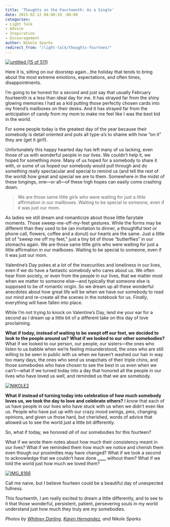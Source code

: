```yaml
---
title: 'Thoughts on the Fourteenth: As a Single'
date: 2015-02-12 04:00:19 -08:00
categories:
- Light Talk
- Advice
- Inspiration
- Encouragement
author: Nikole Sparks
redirect_from: "/light-talk/thoughts-fourteen/"
---
```


[![untitled (15 of 511)](https://yellow-blog-images.imgix.net/2015/02/untitled-15-of-511.jpg)](https://yellow-blog-images.imgix.net/2015/02/untitled-15-of-511.jpg)

Here it is, sitting on our doorstep again…the holiday that tends to bring about the most extreme emotions, expectations, and often times, disappointments.

I’m going to be honest for a second and just say that usually February fourteenth is a less than ideal day for me. It has strayed far from the shiny glowing memories I had as a kid putting those perfectly chosen cards into my friend’s mailboxes on their desks. And it has strayed far from the anticipation of candy from my mom to make me feel like I was the best kid in the world.

For some people today is the greatest day of the year because their somebody is detail oriented and puts all type-a’s to shame with how “on it” they are (get it girl!).

Unfortunately this happy hearted day has left many of us lacking, even those of us with wonderful people in our lives. We couldn’t help it, we hoped for something _more_. Many of us hoped for a somebody to share it with, or some of us hoped our somebody would pull through and do something really spectacular and special to remind us (and tell the rest of the world) how great and special we are to them. Somewhere in the midst of these longings, one—or all—of these high hopes can easily come crashing down.

> We are those same little girls who were waiting for just a little affirmation in our mailboxes. Waiting to be special to someone, even if it was just our mom.

As ladies we still dream and romanticize about those little fairytale moments. Those sweep-me-off-my-feet gestures. While the forms may be different than they used to be (an invitation to dinner, a thoughtful text or phone call, flowers, coffee and a donut) our hearts are the same. Just a little bit of “sweep me off my feet,” just a tiny bit of those “butterflies” in our stomachs again. We are those same little girls who were waiting for just a little affirmation in our mailboxes. Waiting to be special to someone, even if it was just our mom.

Valentine’s Day pokes at a lot of the insecurities and loneliness in our lives, even if we do have a fantastic somebody who cares about us. We often hear from society, or even from the people in our lives, that we matter most when we matter to someone else—and typically that someone else is supposed to be of romantic origin. So we dream up all these wonderful anecdotes about how great life will be when we have our somebody to read our mind and re-create all the scenes in the notebook for us. _Finally_, everything will have fallen into place.

While I’m not trying to knock on Valentine’s Day, lend me your ear for a second as I dream up a little bit of a different take on this day of love proclaiming.

**What if today, instead of waiting to be swept off our feet, we decided to look to the people around us? What if we looked to our other somebodies?** What if we looked to our person, our people, our sisters—the ones who listen to us babble when we’re feeling misunderstood, the ones who are still willing to be seen in public with us when we haven’t washed our hair in way too many days, the ones who send us snapchats of their triple chins, and those somebodies who have chosen to see the best in us even when we can’t—what if we turned today into a day that honored all the people in our lives who have loved us well, and reminded us that we are somebody.

[![NIKOLE2](https://yellow-blog-images.imgix.net/2015/02/NIKOLE2.jpg)](https://yellow-blog-images.imgix.net/2015/02/NIKOLE2.jpg)

**What if instead of turning today into celebration of how much somebody loves us, we took the day to love and celebrate others?** I _know_ that each of us have people in our lives who have stuck with us when we didn’t even like us. People who have put up with our crazy mood swings, pms, changing opinions, and given us those hard, but cherished, words of advice that allowed us to see the world just a little bit differently.

So, what if today, we honored _all_ of our somebodies for this fourteen?

What if we wrote them notes about how much their consistency meant in our lives? What if we reminded them how much we notice and cherish them even though our proximities may have changed? What if we took a second to acknowledge that we couldn’t have done ****\_\_\_\_**** without them? What if we told the world just how much we loved _them_?

[![IMG_8166](https://yellow-blog-images.imgix.net/2015/02/IMG_8166.jpg)](https://yellow-blog-images.imgix.net/2015/02/IMG_8166.jpg)

Call me naive, but I believe fourteen could be a beautiful day of unexpected fullness.

This fourteenth, I am really excited to dream a little differently, and to see to it that those wonderful, persistent, patient, persevering souls in my world understand just how much they truly are _my_ somebodies.

_Photos by [Whitney Darling](http://whitneydarling.com/), [Karen Hernandez](http://alwaysjoyfulkaren.blogspot.com/), and Nikole Sparks_

